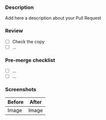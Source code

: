 ### Description

Add here a description about your Pull Request

### Review
- [ ] Check the copy
- [ ] ...

### Pre-merge checklist

- [ ] ...
- [ ] ...

### Screenshots

| Before | After |
| ------ | ----- |
| Image  | Image |